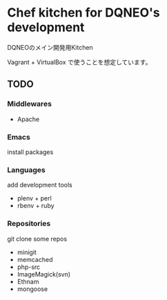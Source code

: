 # Chef kitchen for DQNEO's development

DQNEOのメイン開発用Kitchen

Vagrant + VirtualBox で使うことを想定しています。


## TODO

### Middlewares

* Apache

### Emacs

install packages

### Languages

add development tools

* plenv + perl
* rbenv + ruby

### Repositories

git clone some repos

* minigit
* memcached
* php-src
* ImageMagick(svn)
* Ethnam
* mongoose
